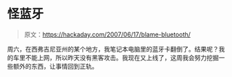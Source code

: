 # 怪蓝牙

> 原文：<https://hackaday.com/2007/06/17/blame-bluetooth/>

周六，在西弗吉尼亚州的某个地方，我笔记本电脑里的蓝牙卡翻倒了。结果呢？我的车里不能上网，所以昨天没有黑客攻击。我现在又上线了，这周我会努力挖掘一些额外的东西，让事情回到正轨。